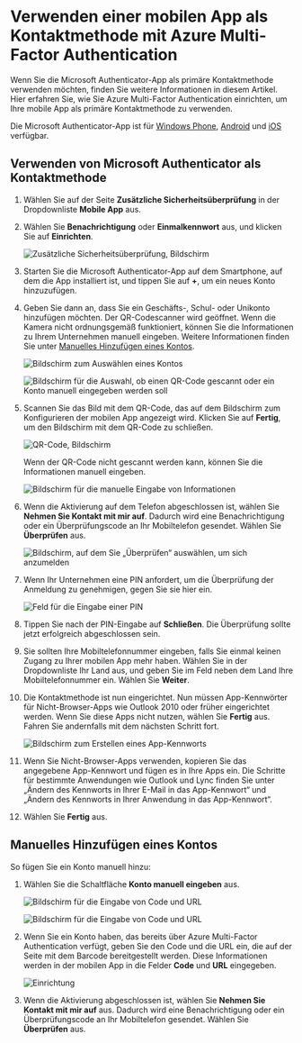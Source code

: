<properties
	pageTitle="Verwenden einer mobilen App als Kontaktmethode mit Azure Multi-Factor Authentication | Microsoft Azure"
	description="In diesem Artikel erfahren Sie, wie eine mobile App als primäre Kontaktmethode für Azure Multi-Factor Authentication verwendet wird."
	services="multi-factor-authentication"
	documentationCenter=""
	authors="kgremban"
	manager="femila"
	editor="curtland"/>

<tags
	ms.service="multi-factor-authentication"
	ms.workload="identity"
	ms.tgt_pltfrm="na"
	ms.devlang="na"
	ms.topic="article"
	ms.date="08/30/2016"
	ms.author="kgremban"/>

# Verwenden einer mobilen App als Kontaktmethode mit Azure Multi-Factor Authentication

Wenn Sie die Microsoft Authenticator-App als primäre Kontaktmethode verwenden möchten, finden Sie weitere Informationen in diesem Artikel. Hier erfahren Sie, wie Sie Azure Multi-Factor Authentication einrichten, um Ihre mobile App als primäre Kontaktmethode zu verwenden.

Die Microsoft Authenticator-App ist für [Windows Phone](http://go.microsoft.com/fwlink/?Linkid=825071), [Android](http://go.microsoft.com/fwlink/?Linkid=825072) und [iOS](http://go.microsoft.com/fwlink/?Linkid=825073) verfügbar.

## Verwenden von Microsoft Authenticator als Kontaktmethode


1. Wählen Sie auf der Seite **Zusätzliche Sicherheitsüberprüfung** in der Dropdownliste **Mobile App** aus.
2. Wählen Sie **Benachrichtigung** oder **Einmalkennwort** aus, und klicken Sie auf **Einrichten**.

	![Zusätzliche Sicherheitsüberprüfung, Bildschirm](./media/multi-factor-authentication-end-user-first-time-mobile-app/mobileapp.png)

3. Starten Sie die Microsoft Authenticator-App auf dem Smartphone, auf dem die App installiert ist, und tippen Sie auf **+**, um ein neues Konto hinzuzufügen.
4. Geben Sie dann an, dass Sie ein Geschäfts-, Schul- oder Unikonto hinzufügen möchten. Der QR-Codescanner wird geöffnet. Wenn die Kamera nicht ordnungsgemäß funktioniert, können Sie die Informationen zu Ihrem Unternehmen manuell eingeben. Weitere Informationen finden Sie unter [Manuelles Hinzufügen eines Kontos](#add-an-account-manually).

	![Bildschirm zum Auswählen eines Kontos](./media/multi-factor-authentication-end-user-first-time-mobile-app/scan.png)

	![Bildschirm für die Auswahl, ob einen QR-Code gescannt oder ein Konto manuell eingegeben werden soll](./media/multi-factor-authentication-end-user-first-time-mobile-app/scan4.png)

5. Scannen Sie das Bild mit dem QR-Code, das auf dem Bildschirm zum Konfigurieren der mobilen App angezeigt wird. Klicken Sie auf **Fertig**, um den Bildschirm mit dem QR-Code zu schließen.

	![QR-Code, Bildschirm](./media/multi-factor-authentication-end-user-first-time-mobile-app/scan2.png)

	Wenn der QR-Code nicht gescannt werden kann, können Sie die Informationen manuell eingeben.

	![Bildschirm für die manuelle Eingabe von Informationen](./media/multi-factor-authentication-end-user-first-time-mobile-app/barcode.png)

6. Wenn die Aktivierung auf dem Telefon abgeschlossen ist, wählen Sie **Nehmen Sie Kontakt mit mir auf**. Dadurch wird eine Benachrichtigung oder ein Überprüfungscode an Ihr Mobiltelefon gesendet. Wählen Sie **Überprüfen** aus.

	![Bildschirm, auf dem Sie „Überprüfen“ auswählen, um sich anzumelden](./media/multi-factor-authentication-end-user-first-time-mobile-app/verify.png)

7. Wenn Ihr Unternehmen eine PIN anfordert, um die Überprüfung der Anmeldung zu genehmigen, gegen Sie sie hier ein.

	![Feld für die Eingabe einer PIN](./media/multi-factor-authentication-end-user-first-time-mobile-app/scan3.png)

8. Tippen Sie nach der PIN-Eingabe auf **Schließen**. Die Überprüfung sollte jetzt erfolgreich abgeschlossen sein.
9. Sie sollten Ihre Mobiltelefonnummer eingeben, falls Sie einmal keinen Zugang zu Ihrer mobilen App mehr haben. Wählen Sie in der Dropdownliste Ihr Land aus, und geben Sie im Feld neben dem Land Ihre Mobiltelefonnummer ein. Wählen Sie **Weiter**.
10. Die Kontaktmethode ist nun eingerichtet. Nun müssen App-Kennwörter für Nicht-Browser-Apps wie Outlook 2010 oder früher eingerichtet werden. Wenn Sie diese Apps nicht nutzen, wählen Sie **Fertig** aus. Fahren Sie andernfalls mit dem nächsten Schritt fort.

	![Bildschirm zum Erstellen eines App-Kennworts](./media/multi-factor-authentication-end-user-first-time-mobile-app/step4.png)

11. Wenn Sie Nicht-Browser-Apps verwenden, kopieren Sie das angegebene App-Kennwort und fügen es in Ihre Apps ein. Die Schritte für bestimmte Anwendungen wie Outlook und Lync finden Sie unter „Ändern des Kennworts in Ihrer E-Mail in das App-Kennwort“ und „Ändern des Kennworts in Ihrer Anwendung in das App-Kennwort“.
12. Wählen Sie **Fertig** aus.


## Manuelles Hinzufügen eines Kontos
So fügen Sie ein Konto manuell hinzu:

1. Wählen Sie die Schaltfläche **Konto manuell eingeben** aus.

	![Bildschirm für die Eingabe von Code und URL](./media/multi-factor-authentication-end-user-first-time-mobile-app/addaccount.png)

	![Bildschirm für die Eingabe von Code und URL](./media/multi-factor-authentication-end-user-first-time-mobile-app/addaccount2.png)

2. Wenn Sie ein Konto haben, das bereits über Azure Multi-Factor Authentication verfügt, geben Sie den Code und die URL ein, die auf der Seite mit dem Barcode bereitgestellt werden. Diese Informationen werden in der mobilen App in die Felder **Code** und **URL** eingegeben.

	![Einrichtung](./media/multi-factor-authentication-end-user-first-time-mobile-app/barcode2.png)

3. Wenn die Aktivierung abgeschlossen ist, wählen Sie **Nehmen Sie Kontakt mit mir auf** aus. Dadurch wird eine Benachrichtigung oder ein Überprüfungscode an Ihr Mobiltelefon gesendet. Wählen Sie **Überprüfen** aus.

<!---HONumber=AcomDC_0921_2016-->